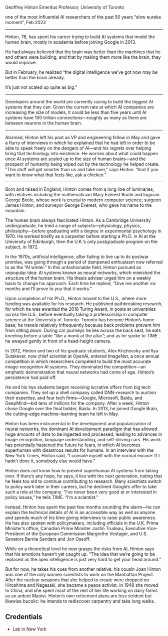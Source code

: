 Geoffrey Hinton
Emeritus Professor, University of Toronto

one of the most influential AI researchers of the past 50 years
“slow eureka moment”, Feb 2023

---

Hinton, 76, has spent his career trying to build AI systems that model the human brain, mostly in academia before joining Google in 2013.

He had always believed that the brain was better than the machines that he and others were building, and that by making them more like the brain, they would improve.

But in February, he realized “the digital intelligence we’ve got now may be better than the brain already.

It’s just not scaled up quite as big.”

---

Developers around the world are currently racing to build the biggest AI systems that they can.
Given the current rate at which AI companies are increasing the size of models, it could be less than five years until AI systems have 100 trillion connections—roughly as many as there are between neurons in the human brain.

---

Alarmed, Hinton left his post as VP and engineering fellow in May and gave a flurry of interviews in which he explained that he had left in order to be able to speak freely on the dangers of AI—and his regrets over helping bring that technology into existence. He worries about what could happen once AI systems are scaled up to the size of human brains—and the prospect of humanity being wiped out by the technology he helped create. “This stuff will get smarter than us and take over,” says Hinton. “And if you want to know what that feels like, ask a chicken.”

---

Born and raised in England, Hinton comes from a long line of luminaries, with relatives including the mathematician Mary Everest Boole and logician George Boole, whose work is crucial to modern computer science; surgeon James Hinton; and surveyor George Everest, who gave his name to the mountain.

The human brain always fascinated Hinton. As a Cambridge University undergraduate, he tried a range of subjects—physiology, physics, philosophy—before graduating with a degree in experimental psychology in 1970. He worked briefly as a carpenter before starting a Ph.D. in AI at the University of Edinburgh, then the U.K.’s only postgraduate program on the subject, in 1972.

In the 1970s, artificial intelligence, after failing to live up to its postwar promise, was going through a period of dampened enthusiasm now referred to as the “AI winter.” In this unfashionable field, Hinton pursued an unpopular idea: AI systems known as neural networks, which mimicked the structure of the human brain. His thesis adviser urged him on a weekly basis to change his approach. Each time he replied, “Give me another six months and I’ll prove to you that it works.”

Upon completion of his Ph.D., Hinton moved to the U.S., where more funding was available for his research. He published pathbreaking research, for which he was awarded the 2018 Turing Award, in posts at universities across the U.S., before eventually taking a professorship in computer science at the University of Toronto. Toronto has become Hinton’s home base; he travels relatively infrequently because back problems prevent him from sitting down. During car journeys he lies across the back seat; he eats kneeling before a table “like a monk at the altar”; and as he spoke to TIME he swayed gently in front of a head-height camera.

In 2012, Hinton and two of his graduate students, Alex Krizhevsky and Ilya Sutskever, now chief scientist at OpenAI, entered ImageNet, a once annual competition in which researchers competed to build the most accurate image-recognition AI systems. They dominated the competition—an emphatic demonstration that neural networks had come of age. Hinton’s persistence had paid off.

He and his two students began receiving lucrative offers from big tech companies. They set up a shell company called DNN-research to auction their expertise, and four tech firms—Google, Microsoft, Baidu, and DeepMind—bid tens of millions for the company. After a week, Hinton chose Google over the final bidder, Baidu. In 2013, he joined Google Brain, the cutting-edge machine-learning team he left in May.

Hinton has been instrumental in the development and popularization of neural networks, the dominant AI development paradigm that has allowed huge amounts of data to be ingested and processed, leading to advances in image recognition, language understanding, and self-driving cars. His work has potentially hastened the future he fears, in which AI becomes superhuman with disastrous results for humans. In an interview with the New York Times, Hinton said, “I console myself with the normal excuse: If I hadn’t done it, somebody else would have.”

Hinton does not know how to prevent superhuman AI systems from taking over. If there’s any hope, he says, it lies with the next generation, noting that he feels too old to continue contributing to research. Many scientists switch to policy work later in their careers, but he declined Google’s offer to take such a role at the company. “I’ve never been very good at or interested in policy issues,” he tells TIME. “I’m a scientist.”

Instead, Hinton has spent the past few months sounding the alarm—he can explain the technical details of AI in an accessible way as well as anyone and spends much of his time giving interviews to raise public awareness. He has also spoken with policymakers, including officials in the U.K. Prime Minister’s office, Canadian Prime Minister Justin Trudeau, Executive Vice-President of the European Commission Margrethe Vestager, and U.S. Senators Bernie Sanders and Jon Ossoff.

While on a theoretical level he now grasps the risks from AI, Hinton says that his emotions haven’t yet caught up. “The idea that we’re going to be replaced as the apex intelligence is just very hard to get your head around.”

But for now, he takes his cues from another relative: his cousin Joan Hinton was one of the only women scientists to work on the Manhattan Project. After the nuclear weapons that she helped to create were dropped on Hiroshima and Nagasaki, she became a peace activist. In 1948 she moved to China, and she spent most of the rest of her life working on dairy farms as an ardent Maoist. Hinton’s own retirement plans are less strident but likewise bucolic: he intends to rediscover carpentry and take long walks.

## Credentials

 - Lab in New York